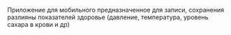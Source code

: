 Приложение для мобильного предназначенное для записи, сохранения разлияны показателей здоровье 
(давление, температура, уровень сахара в крови и др)

